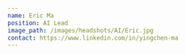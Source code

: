 ```yaml
---
name: Eric Ma
position: AI Lead
image_path: /images/headshots/AI/Eric.jpg
contact: https://www.linkedin.com/in/yingchen-ma
---
```

